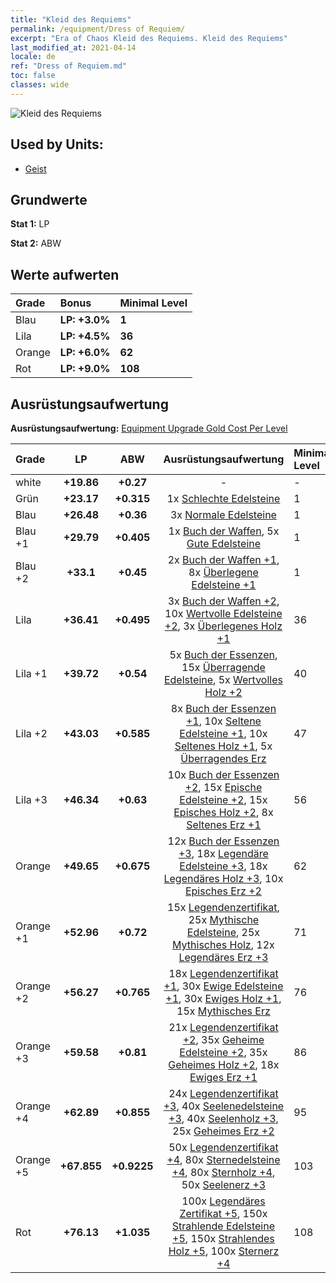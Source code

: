 ```yaml
---
title: "Kleid des Requiems"
permalink: /equipment/Dress of Requiem/
excerpt: "Era of Chaos Kleid des Requiems. Kleid des Requiems"
last_modified_at: 2021-04-14
locale: de
ref: "Dress of Requiem.md"
toc: false
classes: wide
---
```


  ![Kleid des Requiems](/images/e/e_3034.png)

## Used by Units:

* [Geist](/de/units/Wight/) 


## Grundwerte
 **Stat 1:** LP

 **Stat 2:** ABW

## Werte aufwerten

  |     Grade    |   Bonus | Minimal Level | 
  |:-------------|:--------|:--------------| 
  | Blau | **LP: +3.0%** | **1** | 
  | Lila | **LP: +4.5%** | **36** | 
  | Orange | **LP: +6.0%** | **62** | 
  | Rot | **LP: +9.0%** | **108** | 


## Ausrüstungsaufwertung
 **Ausrüstungsaufwertung:** [Equipment Upgrade Gold Cost Per Level](/equipment/EquipmentUpgradeCostPerLevel/) 

  |          Grade      | LP | ABW | Ausrüstungsaufwertung | Minimal Level |
  |:--------------------|:---------:|:---------:|:----------------:|:--------------|
  | white | **+19.86** | **+0.27** | - | - |
  | Grün | **+23.17** | **+0.315** | 1x [Schlechte Edelsteine](/de/Items/mat_4/) | 1 |
  | Blau | **+26.48** | **+0.36** | 3x [Normale Edelsteine](/de/Items/mat_10/) | 1 |
  | Blau +1 | **+29.79** | **+0.405** | 1x [Buch der Waffen](/de/Items/mat_18/), 5x [Gute Edelsteine](/de/Items/mat_16/) | 1 |
  | Blau +2 | **+33.1** | **+0.45** | 2x [Buch der Waffen +1](/de/Items/mat_25/), 8x [Überlegene Edelsteine +1](/de/Items/mat_23/) | 1 |
  | Lila | **+36.41** | **+0.495** | 3x [Buch der Waffen +2](/de/Items/mat_32/), 10x [Wertvolle Edelsteine +2](/de/Items/mat_30/), 3x [Überlegenes Holz +1](/de/Items/mat_20/) | 36 |
  | Lila +1 | **+39.72** | **+0.54** | 5x [Buch der Essenzen](/de/Items/mat_39/), 15x [Überragende Edelsteine](/de/Items/mat_37/), 5x [Wertvolles Holz +2](/de/Items/mat_27/) | 40 |
  | Lila +2 | **+43.03** | **+0.585** | 8x [Buch der Essenzen +1](/de/Items/mat_46/), 10x [Seltene Edelsteine +1](/de/Items/mat_44/), 10x [Seltenes Holz +1](/de/Items/mat_41/), 5x [Überragendes Erz](/de/Items/mat_33/) | 47 |
  | Lila +3 | **+46.34** | **+0.63** | 10x [Buch der Essenzen +2](/de/Items/mat_53/), 15x [Epische Edelsteine +2](/de/Items/mat_51/), 15x [Episches Holz +2](/de/Items/mat_48/), 8x [Seltenes Erz +1](/de/Items/mat_40/) | 56 |
  | Orange | **+49.65** | **+0.675** | 12x [Buch der Essenzen +3](/de/Items/mat_60/), 18x [Legendäre Edelsteine +3](/de/Items/mat_58/), 18x [Legendäres Holz +3](/de/Items/mat_55/), 10x [Episches Erz +2](/de/Items/mat_47/) | 62 |
  | Orange +1 | **+52.96** | **+0.72** | 15x [Legendenzertifikat](/de/Items/mat_67/), 25x [Mythische Edelsteine](/de/Items/mat_65/), 25x [Mythisches Holz](/de/Items/mat_62/), 12x [Legendäres Erz +3](/de/Items/mat_54/) | 71 |
  | Orange +2 | **+56.27** | **+0.765** | 18x [Legendenzertifikat +1](/de/Items/mat_74/), 30x [Ewige Edelsteine +1](/de/Items/mat_72/), 30x [Ewiges Holz +1](/de/Items/mat_69/), 15x [Mythisches Erz](/de/Items/mat_61/) | 76 |
  | Orange +3 | **+59.58** | **+0.81** | 21x [Legendenzertifikat +2](/de/Items/mat_81/), 35x [Geheime Edelsteine +2](/de/Items/mat_79/), 35x [Geheimes Holz +2](/de/Items/mat_76/), 18x [Ewiges Erz +1](/de/Items/mat_68/) | 86 |
  | Orange +4 | **+62.89** | **+0.855** | 24x [Legendenzertifikat +3](/de/Items/mat_88/), 40x [Seelenedelsteine +3](/de/Items/mat_86/), 40x [Seelenholz +3](/de/Items/mat_83/), 25x [Geheimes Erz +2](/de/Items/mat_75/) | 95 |
  | Orange +5 | **+67.855** | **+0.9225** | 50x [Legendenzertifikat +4](/de/Items/mat_95/), 80x [Sternedelsteine +4](/de/Items/mat_93/), 80x [Sternholz +4](/de/Items/mat_90/), 50x [Seelenerz +3](/de/Items/mat_82/) | 103 |
  | Rot | **+76.13** | **+1.035** | 100x [Legendäres Zertifikat +5](/de/Items/mat_102/), 150x [Strahlende Edelsteine +5](/de/Items/mat_100/), 150x [Strahlendes Holz +5](/de/Items/mat_97/), 100x [Sternerz +4](/de/Items/mat_89/) | 108 |

